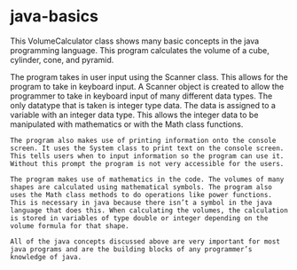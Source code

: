 # java-basics
  This VolumeCalculator class shows many basic concepts in the java programming language. This program calculates the volume of a cube, cylinder, cone, and pyramid. 
  
  The program takes in user input using the Scanner class. This allows for the program to take in keyboard input. A Scanner object is created to allow the programmer to take in keyboard input of many different data types. The only datatype that is taken is integer type data. The data is assigned to a variable with an integer data type. This allows the integer data to be manipulated with mathematics or with the Math class functions. 
  
	The program also makes use of printing information onto the console screen. It uses the System class to print text on the console screen. This tells users when to input information so the program can use it. Without this prompt the program is not very accessible for the users.
	
	The program makes use of mathematics in the code. The volumes of many shapes are calculated using mathematical symbols. The program also uses the Math class methods to do operations like power functions. This is necessary in java because there isn’t a symbol in the java language that does this. When calculating the volumes, the calculation is stored in variables of type double or integer depending on the volume formula for that shape.
	
	All of the java concepts discussed above are very important for most java programs and are the building blocks of any programmer’s knowledge of java.
